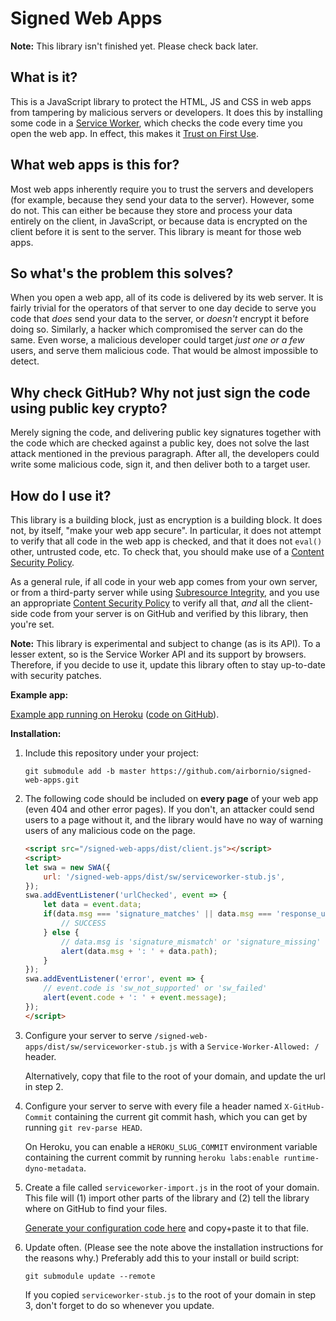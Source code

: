 # Signed Web Apps

**Note:** This library isn't finished yet. Please check back later.

## What is it?

This is a JavaScript library to protect the HTML, JS and CSS in web apps
from tampering by malicious servers or developers. It does this by
installing some code in a [Service Worker][SW], which checks the code
every time you open the web app. In effect, this makes it [Trust on
First Use][TOFU].

## What web apps is this for?

Most web apps inherently require you to trust the servers and developers
(for example, because they send your data to the server). However, some
do not. This can either be because they store and process your data
entirely on the client, in JavaScript, or because data is encrypted on
the client before it is sent to the server. This library is meant for
those web apps.

## So what's the problem this solves?

When you open a web app, all of its code is delivered by its web server.
It is fairly trivial for the operators of that server to one day decide
to serve you code that *does* send your data to the server, or *doesn't*
encrypt it before doing so. Similarly, a hacker which compromised the
server can do the same. Even worse, a malicious developer could target
*just one or a few* users, and serve them malicious code. That would be
almost impossible to detect.

## Why check GitHub? Why not just sign the code using public key crypto?

Merely signing the code, and delivering public key signatures together
with the code which are checked against a public key, does not solve the
last attack mentioned in the previous paragraph. After all, the
developers could write some malicious code, sign it, and then deliver
both to a target user.

## How do I use it?

This library is a building block, just as encryption is a building
block. It does not, by itself, "make your web app secure". In
particular, it does not attempt to verify that all code in the web app
is checked, and that it does not `eval()` other, untrusted code, etc. To
check that, you should make use of a [Content Security Policy][CSP].

As a general rule, if all code in your web app comes from your own
server, or from a third-party server while using [Subresource
Integrity][SRI], and you use an appropriate [Content Security
Policy][CSP] to verify all that, *and* all the client-side code from
your server is on GitHub and verified by this library, then you're set.

**Note:** This library is experimental and subject to change (as is its
API). To a lesser extent, so is the Service Worker API and its support
by browsers. Therefore, if you decide to use it, update this library
often to stay up-to-date with security patches.

**Example app:**

[Example app running on Heroku][swa-example] ([code on
GitHub][swa-example-gh]).

**Installation:**

1.  Include this repository under your project:

        git submodule add -b master https://github.com/airbornio/signed-web-apps.git

2.  The following code should be included on **every page** of your web
    app (even 404 and other error pages). If you don't, an attacker
    could send users to a page without it, and the library would have no
    way of warning users of any malicious code on the page.

    ```html
    <script src="/signed-web-apps/dist/client.js"></script>
    <script>
    let swa = new SWA({
        url: '/signed-web-apps/dist/sw/serviceworker-stub.js',
    });
    swa.addEventListener('urlChecked', event => {
        let data = event.data;
        if(data.msg === 'signature_matches' || data.msg === 'response_unchanged') {
            // SUCCESS
        } else {
            // data.msg is 'signature_mismatch' or 'signature_missing' or 'network_error'
            alert(data.msg + ': ' + data.path);
        }
    });
    swa.addEventListener('error', event => {
        // event.code is 'sw_not_supported' or 'sw_failed'
        alert(event.code + ': ' + event.message);
    });
    </script>
    ```

3.  Configure your server to serve
    `/signed-web-apps/dist/sw/serviceworker-stub.js` with a
    `Service-Worker-Allowed: /` header.
    
    Alternatively, copy that file to the root of your domain, and update
    the url in step 2.

4.  Configure your server to serve with every file a header named
    `X-GitHub-Commit` containing the current git commit hash, which you
    can get by running `git rev-parse HEAD`.
    
    On Heroku, you can enable a `HEROKU_SLUG_COMMIT` environment
    variable containing the current commit by running `heroku
    labs:enable runtime-dyno-metadata`.

5.  Create a file called `serviceworker-import.js` in the root of your
    domain. This file will (1) import other parts of the library and
    (2) tell the library where on GitHub to find your files.
    
    [Generate your configuration code here][generate-config] and
    copy+paste it to that file.

6.  Update often. (Please see the note above the installation
    instructions for the reasons why.) Preferably add this to your
    install or build script:

        git submodule update --remote
    
    If you copied `serviceworker-stub.js` to the root of your domain in
    step 3, don't forget to do so whenever you update.


[SW]: https://developer.mozilla.org/docs/Web/API/Service_Worker_API
[TOFU]: https://en.wikipedia.org/wiki/Trust_on_first_use
[CSP]: https://developer.mozilla.org/docs/Web/HTTP/CSP
[SRI]: https://developer.mozilla.org/docs/Web/Security/Subresource_Integrity
[swa-example]: https://signed-web-apps-example.herokuapp.com/
[swa-example-gh]: https://github.com/airbornio/signed-web-apps-example
[generate-config]: https://airbornio.github.io/signed-web-apps/generate-config.html